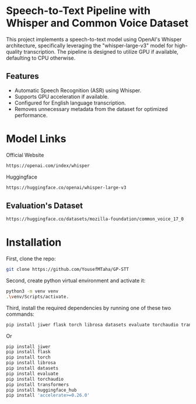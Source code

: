 # Speech-to-Text Pipeline with Whisper and Common Voice Dataset

This project implements a speech-to-text model using OpenAI's Whisper architecture, specifically leveraging the "whisper-large-v3" model for high-quality transcription. The pipeline is designed to utilize GPU if available, defaulting to CPU otherwise.

## Features

- Automatic Speech Recognition (ASR) using Whisper.
- Supports GPU acceleration if available.
- Configured for English language transcription.
- Removes unnecessary metadata from the dataset for optimized performance.

# Model Links

Official Website
```bash
https://openai.com/index/whisper
```

Huggingface
```bash
https://huggingface.co/openai/whisper-large-v3
```

## Evaluation's Dataset

```bash
https://huggingface.co/datasets/mozilla-foundation/common_voice_17_0
```

# Installation

First, clone the repo:

```bash
git clone https://github.com/YousefMTaha/GP-STT
```

Second, create python virtual environment and activate it:

```bash
python3 -m venv venv
.\venv/Scripts/activate.
```

Third, install the required dependencies by running one of these two commands:

```bash
pip install jiwer flask torch librosa datasets evaluate torchaudio transformers huggingface_hub 'accelerate>=0.26.0'
```

Or

```bash
pip install jiwer
pip install flask
pip install torch
pip install librosa
pip install datasets
pip install evaluate
pip install torchaudio
pip install transformers
pip install huggingface_hub
pip install 'accelerate>=0.26.0'
```
